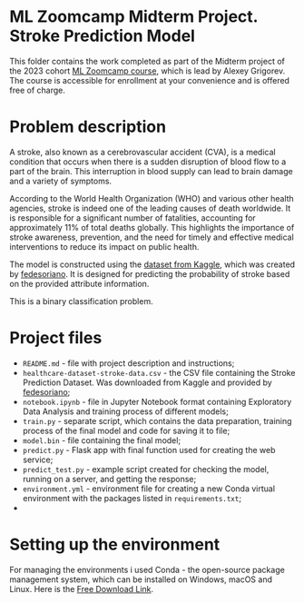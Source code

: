 # ML Zoomcamp Midterm Project. Stroke Prediction Model
This folder contains the work completed as part of the Midterm project of the 2023 cohort [ML Zoomcamp course](https://github.com/DataTalksClub/machine-learning-zoomcamp), which is lead by Alexey Grigorev. The course is accessible for enrollment at your convenience and is offered free of charge.
# Problem description
A stroke, also known as a cerebrovascular accident (CVA), is a medical condition that occurs when there is a sudden disruption of blood flow to a part of the brain. This interruption in blood supply can lead to brain damage and a variety of symptoms.

According to the World Health Organization (WHO) and various other health agencies, stroke is indeed one of the leading causes of death worldwide. It is responsible for a significant number of fatalities, accounting for approximately 11% of total deaths globally. This highlights the importance of stroke awareness, prevention, and the need for timely and effective medical interventions to reduce its impact on public health.

The model is constructed using the [dataset from Kaggle](https://www.kaggle.com/datasets/fedesoriano/stroke-prediction-dataset/data), which was created by [fedesoriano](https://www.kaggle.com/fedesoriano). It is designed for predicting the probability of stroke based on the provided attribute information.

This is a binary classification problem.
# Project files
- `README.md` - file with project description and instructions;
- `healthcare-dataset-stroke-data.csv` - the CSV file containing the Stroke Prediction Dataset. Was downloaded from Kaggle and provided by [fedesoriano](https://www.kaggle.com/fedesoriano);
- `notebook.ipynb` - file in Jupyter Notebook format containing Exploratory Data Analysis and training process of different models;
- `train.py` - separate script, which contains the data preparation, training process of the final model and code for saving it to file;
- `model.bin` - file containing the final model;
- `predict.py` - Flask app with final function used for creating the web service;
- `predict_test.py` - example script created for checking the model, running on a server, and getting the response;
- `environment.yml` - environment file for creating a new Conda virtual environment with the packages listed in `requirements.txt`;
-
# Setting up the environment
For managing the environments i used Conda - the open-source package management system, which can be installed on Windows, macOS and Linux. Here is the [Free Download Link](https://www.anaconda.com/download).
